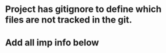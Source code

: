 # Project has gitignore to define which files are not tracked in the git.

# Add all imp info below
